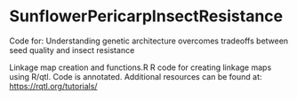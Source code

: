 # SunflowerPericarpInsectResistance
Code for: Understanding genetic architecture overcomes tradeoffs between seed quality and insect resistance

Linkage map creation and functions.R 
R code for creating linkage maps using R/qtl. Code is annotated. Additional resources can be found at: https://rqtl.org/tutorials/  
